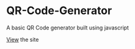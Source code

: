 # QR-Code-Generator

A basic QR Code generator built using javascript

[View](https://anvincs.github.io/QR-Code-Generator/) the site
